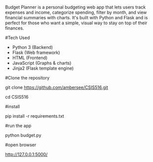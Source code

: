 Budget Planner is a personal budgeting web app that lets users track expenses and income, categorize spending, filter by month, and view financial summaries with charts. It's built with Python and Flask and is perfect for those who want a simple, visual way to stay on top of their finances.

#Tech Used
- Python 3 (Backend)
- Flask (Web framework)
- HTML (Frontend)
- JavaScript (Graphs & charts)
- Jinja2 (Flask template engine)

#Clone the repository

git clone https://github.com/ambersee/CSIS516.git

cd CSIS516

#install

pip install -r requirements.txt

#run the app

python budget.py

#open browser

http://127.0.0.1:5000/






